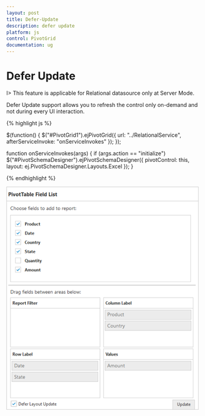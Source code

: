 ```yaml
---
layout: post
title: Defer-Update
description: defer update
platform: js
control: PivotGrid
documentation: ug
---
```


# Defer Update

I> This feature is applicable for Relational datasource only at Server Mode.

Defer Update support allows you to refresh the control only on-demand and not during every UI interaction.

{% highlight js %}

  $(function() {
      $("#PivotGrid1").ejPivotGrid({
          url: "../RelationalService",
          afterServiceInvoke: "onServiceInvokes"
      });
  });

  function onServiceInvokes(args) {
      if (args.action == "initialize")
          $("#PivotSchemaDesigner").ejPivotSchemaDesigner({
              pivotControl: this,
              layout: ej.PivotSchemaDesigner.Layouts.Excel
          });
  }
  
{% endhighlight %}

![](Defer-Update_images/relationaldeferupdate.png) 



